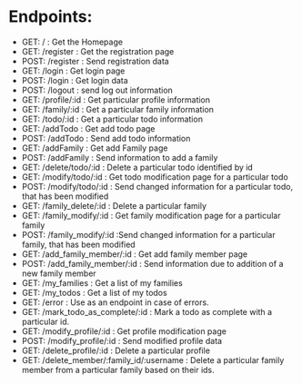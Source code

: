 # Endpoints:

* GET:  /  : Get the Homepage
* GET:  /register   : Get the registration page
* POST:  /register   : Send registration data
* GET:  /login    : Get login page
* POST:  /login    : Get login data
* POST:  /logout   : send log out information  
* GET:  /profile/:id  : Get particular profile information
* GET:  /family/:id    : Get a particular family information
* GET:  /todo/:id   : Get a particular todo information
* GET:  /addTodo    : Get add todo page
* POST:  /addTodo   : Send add todo information
* GET:  /addFamily  : Get add Family page  
* POST:  /addFamily : Send information to add a family   
* GET:  /delete/todo/:id  : Delete a particular todo identified by id
* GET:  /modify/todo/:id   : Get todo modification page for a particular todo
* POST:  /modify/todo/:id   : Send changed information for a particular todo, that has been modified
* GET:  /family_delete/:id   : Delete a particular family
* GET:  /family_modify/:id   : Get family modification page for a particular family
* POST:  /family_modify/:id  :Send changed information for a particular family, that has been modified  
* GET:  /add_family_member/:id   : Get add family member page
* POST:  /add_family_member/:id  : Send information due to addition of a new family member
* GET:  /my_families   : Get a list of my families
* GET:  /my_todos   : Get a list of my todos
* GET:  /error    : Use as an endpoint in case of errors.
* GET:  /mark_todo_as_complete/:id   : Mark a todo as complete with a particular id.
* GET:  /modify_profile/:id   : Get profile modification page
* POST:  /modify_profile/:id  : Send modified profile data
* GET:  /delete_profile/:id   : Delete a particular profile
* GET:  /delete_member/:family_id/:username : Delete a particular family member from a particular family based on their ids.
